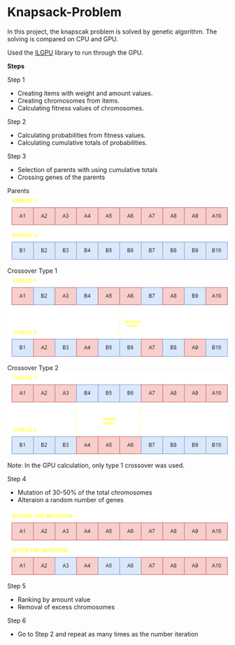 # Knapsack-Problem

In this project, the knapscak problem is solved by genetic algorithm. The solving is compared on CPU and GPU.

Used the [ILGPU](https://github.com/m4rs-mt/ILGPU) library to run through the GPU. 

**Steps** <br/>

Step 1
- Creating items with weight and amount values.
- Creating chromosomes from items.
- Calculating fitness values of chromosomes.

Step 2
- Calculating probabilities from fitness values.
- Calculating cumulative totals of probabilities.

Step 3
- Selection of parents with using cumulative totals
- Crossing genes of the parents

Parents <br/>
![parents](https://github.com/iamardatasyurek/Knapsack-Problem/blob/main/images/crossoverparents.png)

Crossover Type 1 <br/>
![crossovertype1](https://github.com/iamardatasyurek/Knapsack-Problem/blob/main/images/crossovertype1.png)

Crossover Type 2 <br/>
![crossovertype2](https://github.com/iamardatasyurek/Knapsack-Problem/blob/main/images/crossovertype2.png)

Note: In the GPU calculation, only type 1 crossover was used.

Step 4
- Mutation of 30-50% of the total chromosomes
- Alteraion a random number of genes

![mutation](https://github.com/iamardatasyurek/Knapsack-Problem/blob/main/images/mutation.png)

Step 5
- Ranking by amount value
- Removal of excess chromosomes

Step 6
- Go to Step 2 and repeat as many times as the number iteration

